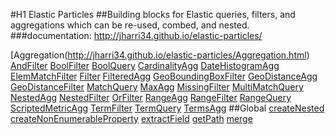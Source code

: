 #H1 Elastic Particles
##Building blocks for Elastic queries, filters, and aggregations which can be re-used, combed, and nested.
###documentation: http://jharri34.github.io/elastic-particles/

[Aggregation(http://jharri34.github.io/elastic-particles/Aggregation.html)
[AndFilter](http://jharri34.github.io/elastic-particles/AndFilter.html)
[BoolFilter](http://jharri34.github.io/elastic-particles/BoolFilter.html)
[BoolQuery](http://jharri34.github.io/elastic-particles/BoolQuery.html)
[CardinalityAgg](http://jharri34.github.io/elastic-particles/CardinalityAgg.html)
[DateHistogramAgg](http://jharri34.github.io/elastic-particles/DateHistogramAgg.html)
[ElemMatchFilter](http://jharri34.github.io/elastic-particles/ElemMatchFilter.html)
[Filter](http://jharri34.github.io/elastic-particles/Filter.html)
[FilteredAgg](http://jharri34.github.io/elastic-particles/FilteredAgg.html)
[GeoBoundingBoxFilter](http://jharri34.github.io/elastic-particles/GeoBoundingBoxFilter.html)
[GeoDistanceAgg](http://jharri34.github.io/elastic-particles/GeoDistanceAgg.html)
[GeoDistanceFilter](http://jharri34.github.io/elastic-particles/GeoBoundingBoxFilter.html)
[MatchQuery](http://jharri34.github.io/elastic-particles/MatchQuery.html)
[MaxAgg](http://jharri34.github.io/elastic-particles/MaxAgg.html)
[MissingFilter](http://jharri34.github.io/elastic-particles/MissingFilter.html)
[MultiMatchQuery](http://jharri34.github.io/elastic-particles/MultiMatchQuery.html)
[NestedAgg](http://jharri34.github.io/elastic-particles/NestedAgg.html)
[NestedFilter](http://jharri34.github.io/elastic-particles/NestedFilter.html)
[OrFilter](http://jharri34.github.io/elastic-particles/OrFilter.html)
[RangeAgg](http://jharri34.github.io/elastic-particles/RangeAgg.html)
[RangeFilter](http://jharri34.github.io/elastic-particles/RangeFilter.html)
[RangeQuery](http://jharri34.github.io/elastic-particles/RangeQuery.html)
[ScriptedMetricAgg](http://jharri34.github.io/elastic-particles/ScriptedMetricAgg.html)
[TermFilter](http://jharri34.github.io/elastic-particles/TermFilter.html)
[TermQuery](http://jharri34.github.io/elastic-particles/TermQuery.html)
[TermsAgg](http://jharri34.github.io/elastic-particles/TermsAgg.html)
##Global
[createNested](http://jharri34.github.io/elastic-particles/global.html#createNested)
[createNonEnumerableProperty](http://jharri34.github.io/elastic-particles/global.html#createNonEnumerableProperty)
[extractField](http://jharri34.github.io/elastic-particles/global.html#extractField)
[getPath](http://jharri34.github.io/elastic-particles/global.html#getPath)
[merge](http://jharri34.github.io/elastic-particles/global.html#merge)

